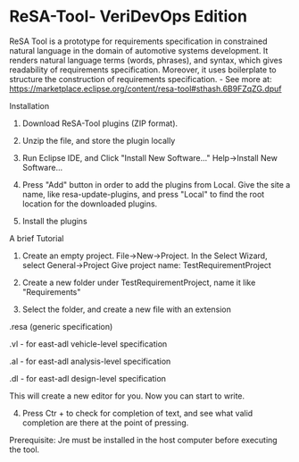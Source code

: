 # ReSA-Tool- VeriDevOps Edition
ReSA Tool is a prototype for requirements specification in constrained natural language in the domain of automotive systems development. It renders natural language terms (words, phrases), and syntax, which gives readability of requirements specification. Moreover, it uses boilerplate to structure the construction of requirements specification. - See more at: https://marketplace.eclipse.org/content/resa-tool#sthash.6B9FZqZG.dpuf

Installation

1. Download ReSA-Tool plugins (ZIP format).

2. Unzip the file, and store the plugin locally

3. Run Eclipse IDE, and Click "Install New Software..." Help->Install New Software...

4. Press "Add" button in order to add the plugins from Local. Give the site a name, like resa-update-plugins, and press "Local" to find the root location for the downloaded plugins.

5. Install the plugins

A brief Tutorial

1. Create an empty project. 
  File->New->Project. In the Select Wizard, select General->Project
  Give project name: TestRequirementProject
  
2. Create a new folder under TestRequirementProject, name  it like "Requirements"

3. Select the folder, and create a new file with an extension 

  .resa (generic specification)

  .vl - for east-adl vehicle-level specification

  .al - for east-adl analysis-level specification

  .dl - for east-adl design-level specification
  
  This will create a new editor for you. Now you can start to write.

4. Press Ctr + <Space> to check for completion of text, and see what valid completion are there at the point of pressing.
  
Prerequisite: Jre must be installed in the host computer before executing the tool.

